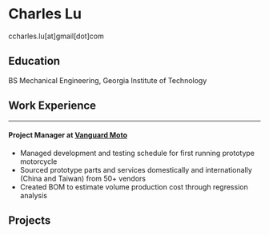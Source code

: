 # Charles Lu
ccharles.lu[at]gmail[dot]com
## Education
BS Mechanical Engineering, Georgia Institute of Technology

## Work Experience
------------------
#### Project Manager at [Vanguard Moto](www.vangaurd.nyc)
* Managed development and testing schedule for first running prototype motorcycle
* Sourced prototype parts and services domestically and internationally (China and Taiwan) from 50+ vendors
* Created BOM to estimate volume production cost through regression analysis




## Projects